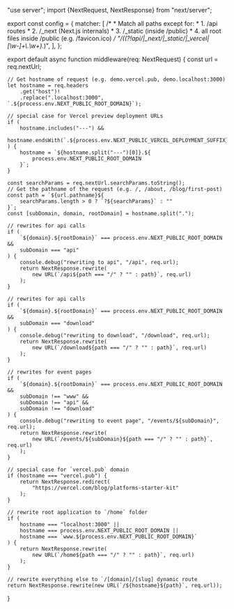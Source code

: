 "use server";
import {NextRequest, NextResponse} from "next/server";

export const config = {
    matcher: [
        /*
         * Match all paths except for:
         * 1. /api routes
         * 2. /_next (Next.js internals)
         * 3. /_static (inside /public)
         * 4. all root files inside /public (e.g. /favicon.ico)
         */
        "/((?!api/|_next/|_static/|_vercel|[\\w-]+\\.\\w+).*)",
    ],
};

export default async function middleware(req: NextRequest) {
    const url = req.nextUrl;

    // Get hostname of request (e.g. demo.vercel.pub, demo.localhost:3000)
    let hostname = req.headers
        .get("host")!
        .replace(".localhost:3000", `.${process.env.NEXT_PUBLIC_ROOT_DOMAIN}`);

    // special case for Vercel preview deployment URLs
    if (
        hostname.includes("---") &&
        hostname.endsWith(`.${process.env.NEXT_PUBLIC_VERCEL_DEPLOYMENT_SUFFIX}`)
    ) {
        hostname = `${hostname.split("---")[0]}.${
            process.env.NEXT_PUBLIC_ROOT_DOMAIN
        }`;
    }

    const searchParams = req.nextUrl.searchParams.toString();
    // Get the pathname of the request (e.g. /, /about, /blog/first-post)
    const path = `${url.pathname}${
        searchParams.length > 0 ? `?${searchParams}` : ""
    }`;
    const [subDomain, domain, rootDomain] = hostname.split(".");

    // rewrites for api calls
    if (
        `${domain}.${rootDomain}` === process.env.NEXT_PUBLIC_ROOT_DOMAIN &&
        subDomain === "api"
    ) {
        console.debug("rewriting to api", "/api", req.url);
        return NextResponse.rewrite(
            new URL(`/api${path === "/" ? "" : path}`, req.url)
        );
    }

    // rewrites for api calls
    if (
        `${domain}.${rootDomain}` === process.env.NEXT_PUBLIC_ROOT_DOMAIN &&
        subDomain === "download"
    ) {
        console.debug("rewriting to download", "/download", req.url);
        return NextResponse.rewrite(
            new URL(`/download${path === "/" ? "" : path}`, req.url)
        );
    }

    // rewrites for event pages
    if (
        `${domain}.${rootDomain}` === process.env.NEXT_PUBLIC_ROOT_DOMAIN &&
        subDomain !== "www" &&
        subDomain !== "api" &&
        subDomain !== "download"
    ) {
        console.debug("rewriting to event page", "/events/${subDomain}", req.url);
        return NextResponse.rewrite(
            new URL(`/events/${subDomain}${path === "/" ? "" : path}`, req.url)
        );
    }

    // special case for `vercel.pub` domain
    if (hostname === "vercel.pub") {
        return NextResponse.redirect(
            "https://vercel.com/blog/platforms-starter-kit"
        );
    }

    // rewrite root application to `/home` folder
    if (
        hostname === "localhost:3000" ||
        hostname === process.env.NEXT_PUBLIC_ROOT_DOMAIN ||
        hostname === `www.${process.env.NEXT_PUBLIC_ROOT_DOMAIN}`
    ) {
        return NextResponse.rewrite(
            new URL(`/home${path === "/" ? "" : path}`, req.url)
        );
    }

    // rewrite everything else to `/[domain]/[slug] dynamic route
    return NextResponse.rewrite(new URL(`/${hostname}${path}`, req.url));
}
